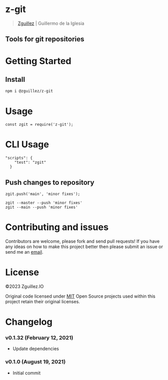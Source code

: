 # z-git

> [Zguillez](https://zguillez.io) | Guillermo de la Iglesia

## Tools for git repositories

# Getting Started

## Install

```
npm i @zguillez/z-git
```

# Usage

```
const zgit = require('z-git');
```

# CLI Usage

```
"scripts": {
    "test": "zgit"
  }
```

## Push changes to repository

```
zgit.push('main', 'minor fixes');
```

```
zgit --master --push 'minor fixes'
zgit --main --push 'minor fixes'
```

# Contributing and issues

Contributors are welcome, please fork and send pull requests! If you have any ideas on how to make this project better then please submit an issue or send me an [email](mailto:guillermo@delaiglesia.email).

# License

©2023 Zguillez.IO

Original code licensed under [MIT](https://en.wikipedia.org/wiki/MIT_License) Open Source projects used within this project retain their original licenses.

# Changelog

### v0.1.32 (February 12, 2021)

* Update dependencies

### v0.1.0 (August 19, 2021)

* Initial commit
